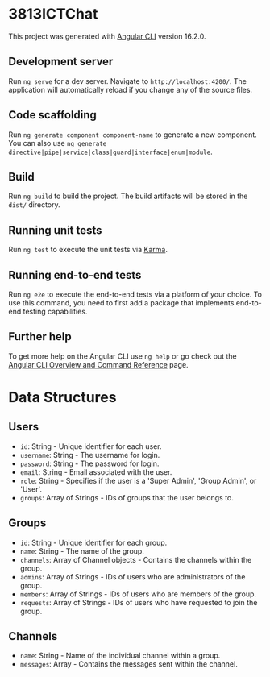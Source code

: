 # 3813ICTChat

This project was generated with [Angular CLI](https://github.com/angular/angular-cli) version 16.2.0.

## Development server

Run `ng serve` for a dev server. Navigate to `http://localhost:4200/`. The application will automatically reload if you change any of the source files.

## Code scaffolding

Run `ng generate component component-name` to generate a new component. You can also use `ng generate directive|pipe|service|class|guard|interface|enum|module`.

## Build

Run `ng build` to build the project. The build artifacts will be stored in the `dist/` directory.

## Running unit tests

Run `ng test` to execute the unit tests via [Karma](https://karma-runner.github.io).

## Running end-to-end tests

Run `ng e2e` to execute the end-to-end tests via a platform of your choice. To use this command, you need to first add a package that implements end-to-end testing capabilities.

## Further help

To get more help on the Angular CLI use `ng help` or go check out the [Angular CLI Overview and Command Reference](https://angular.io/cli) page.


# Data Structures

## Users

- `id`: String - Unique identifier for each user.
- `username`: String - The username for login.
- `password`: String - The password for login.
- `email`: String - Email associated with the user.
- `role`: String - Specifies if the user is a 'Super Admin', 'Group Admin', or 'User'.
- `groups`: Array of Strings - IDs of groups that the user belongs to.

## Groups

- `id`: String - Unique identifier for each group.
- `name`: String - The name of the group.
- `channels`: Array of Channel objects - Contains the channels within the group.
- `admins`: Array of Strings - IDs of users who are administrators of the group.
- `members`: Array of Strings - IDs of users who are members of the group.
- `requests`: Array of Strings - IDs of users who have requested to join the group.

## Channels

- `name`: String - Name of the individual channel within a group.
- `messages`: Array - Contains the messages sent within the channel.